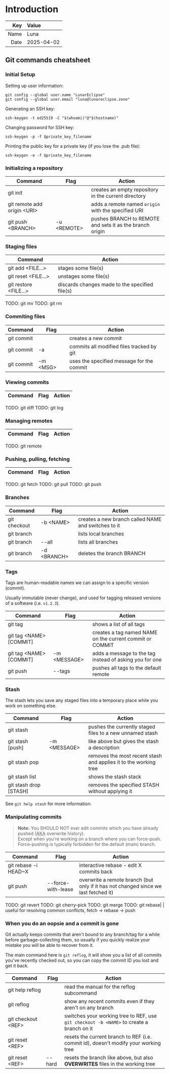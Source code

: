 # Introduction
| Key |   Value    |
|----:|:-----------|
|Name |    Luna    |
|Date | 2025-04-02 |

## Git commands cheatsheet
### Initial Setup
Setting up user information:

```fish
git config --global user.name "LunarEclipse"
git config --global user.email "luna@lunareclipse.zone"
```

Generating an SSH key:
```fish
ssh-keygen -t ed25519 -C "$(whoami)"@"$(hostname)"
```

Changing password for SSH key:
```fish
ssh-keygen -p -f $private_key_filename
```

Printing the public key for a private key (if you lose the .pub file):
```fish
ssh-keygen -e -f $private_key_filename
```

### Initializing a repository
| Command                       | Flag           | Action                                                   |
|-------------------------------|----------------|----------------------------------------------------------|
| git init                      |                | creates an empty repository in the current directory     |
| git remote add origin \<URI\> |                | adds a remote named `origin` with the specified URI      |
| git push \<BRANCH\>           | -u \<REMOTE\>  | pushes BRANCH to REMOTE and sets it as the branch origin |


### Staging files
| Command                       | Action                                          |
|-------------------------------|-------------------------------------------------|
| git add \<FILE...\>           | stages some file(s)                             |
| git reset \<FILE...\>         | unstages some file(s)                           |
| git restore \<FILE...\>       | discards changes made to the specified file(s)  |
TODO: git mv
TODO: git rm

### Commiting files
| Command                       | Flag        | Action                                       |
|-------------------------------|-------------|----------------------------------------------|
| git commit                    |             | creates a new commit                         |
| git commit                    | -a          | commits all modified files tracked by git    |
| git commit                    | -m \<MSG\>  | uses the specified message for the commit    |

### Viewing commits
| Command                       | Flag           | Action                                                   |
|-------------------------------|----------------|----------------------------------------------------------|
TODO: git diff
TODO: git log

### Managing remotes
| Command                       | Flag           | Action                                                   |
|-------------------------------|----------------|----------------------------------------------------------|
TODO: git remote

### Pushing, pulling, fetching
| Command                       | Flag           | Action                                                   |
|-------------------------------|----------------|----------------------------------------------------------|
TODO: git fetch
TODO: git pull
TODO: git push

### Branches
| Command                       | Flag           | Action                                                   |
|-------------------------------|----------------|----------------------------------------------------------|
| git checkout                  | -b \<NAME\>    | creates a new branch called NAME and switches to it      |
| git branch                    |                | lists local branches                                     |
| git branch                    | --all          | lists all branches                                       |
| git branch                    | -d \<BRANCH\>  | deletes the branch BRANCH                                |

### Tags
Tags are human-readable names we can assign to a specific version (commit).

Usually immutable (never change), and used for tagging released versions of a software (i.e. `v1.2.3`).


| Command                       | Flag           | Action                                                   |
|-------------------------------|----------------|----------------------------------------------------------|
| git tag                       |                | shows a list of all tags                                 |
| git tag \<NAME\> \[COMMIT\]   |                | creates a tag named NAME on the current commit or COMMIT |
| git tag \<NAME\> \[COMMIT\]   | -m \<MESSAGE\> | adds a message to the tag instead of asking you for one  |
| git push                      | --tags         | pushes all tags to the default remote                    |


### Stash
The stash lets you save any staged files into a temporary place while you work on something else.

| Command                       | Flag           | Action                                                           |
|-------------------------------|----------------|------------------------------------------------------------------|
| git stash                     |                | pushes the currently staged files to a new unnamed stash         |
| git stash \[push\]            | -m \<MESSAGE\> | like above but gives the stash a description                     |
| git stash pop                 |                | removes the most recent stash and applies it to the working tree |
| git stash list                |                | shows the stash stack                                            |
| git stash drop \[STASH\]      |                | removes the specified STASH without applying it                  |

See `git help stash` for more information.

### Manipulating commits
> **Note:** You SHOULD NOT ever edit commits which you have already pushed (<abbr title="also known as">AKA</abbr> overwrite history).  
> Except when you're working on a branch where you can force-push.  
> Force-pushing is typically forbidden for the default (main) branch.  

| Command                       | Flag               | Action                                                                              |
|-------------------------------|--------------------|-------------------------------------------------------------------------------------|
| git rebase -i HEAD~X          |                    | interactive rebase - edit X commits back                                            |
| git push                      | --force-with-lease | overwrite a remote branch (but only if it has not changed since we last fetched it) |
TODO: git revert
TODO: git cherry-pick
TODO: git merge
TODO: git rebase| | useful for resolving common conflicts, fetch -> rebase -> push

### When you do an oopsie and a commit is gone
Git actually keeps commits that aren't bound to any branch/tag for a while before garbage-collecting them, so usually if you quickly realize your mistake you will be able to recover from it.

The main command here is `git reflog`, it will show you a list of all commits you've recently checked out, so you can copy the commit ID you lost and get it back.

| Command                       | Flag        | Action                                                                                   |
|-------------------------------|-------------|------------------------------------------------------------------------------------------|
| git help reflog               |             | read the manual for the reflog subcommand                                                |
| git reflog                    |             | show any recent commits even if they aren't on any branch                                |
| git checkout \<REF\>          |             | switches your working tree to REF, use `git checkout -b <NAME>` to create a branch on it |
| git reset \<REF\>             |             | resets the current branch to REF (i.e. commit id), doesn't modify your working tree      |
| git reset \<REF\>             | --hard      | resets the branch like above, but also **OVERWRITES** files in the working tree          |
